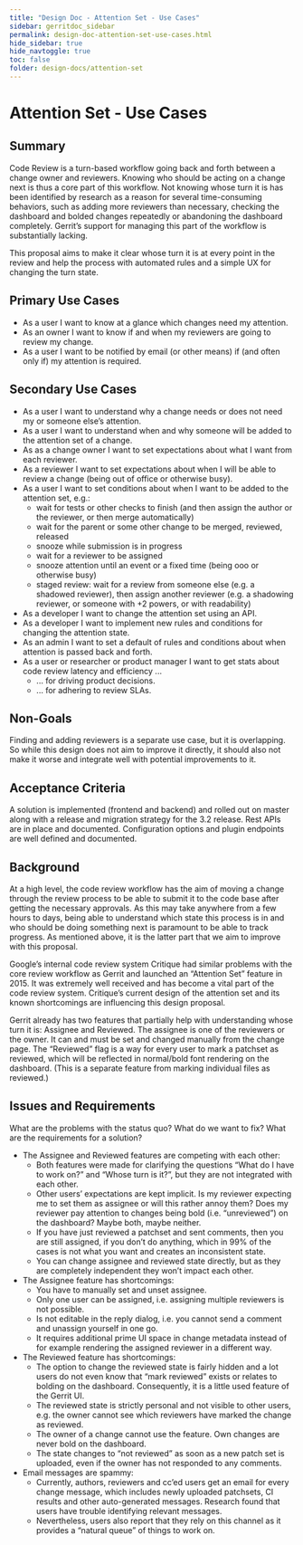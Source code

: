 ```yaml
---
title: "Design Doc - Attention Set - Use Cases"
sidebar: gerritdoc_sidebar
permalink: design-doc-attention-set-use-cases.html
hide_sidebar: true
hide_navtoggle: true
toc: false
folder: design-docs/attention-set
---
```


# Attention Set - Use Cases

## <a id="summary">Summary

Code Review is a turn-based workflow going back and forth between a change owner and reviewers.
Knowing who should be acting on a change next is thus a core part of this workflow. Not knowing
whose turn it is has been identified by research as a reason for several time-consuming behaviors,
such as adding more reviewers than necessary, checking the dashboard and bolded changes repeatedly
or abandoning the dashboard completely. Gerrit’s support for managing this part of the workflow is
substantially lacking.

This proposal aims to make it clear whose turn it is at every point in the review and help the
process with automated rules and a simple UX for changing the turn state.

## <a id="primary">Primary Use Cases

*   As a user I want to know at a glance which changes need my attention.
*   As an owner I want to know if and when my reviewers are going to review my change.
*   As a user I want to be notified by email (or other means) if (and often only if) my attention is
    required.

## <a id="secondary">Secondary Use Cases

*   As a user I want to understand why a change needs or does not need my or someone else’s
    attention.
*   As a user I want to understand when and why someone will be added to the attention set of a
    change.
*   As as a change owner I want to set expectations about what I want from each reviewer.
*   As a reviewer I want to set expectations about when I will be able to review a change (being out
    of office or otherwise busy).
*   As a user I want to set conditions about when I want to be added to the attention set, e.g.:
    *   wait for tests or other checks to finish (and then assign the author or the reviewer, or
        then merge automatically)
    *   wait for the parent or some other change to be merged, reviewed, released
    *   snooze while submission is in progress
    *   wait for a reviewer to be assigned
    *   snooze attention until an event or a fixed time (being ooo or otherwise busy)
    *   staged review: wait for a review from someone else (e.g. a shadowed reviewer), then assign
        another reviewer (e.g. a shadowing reviewer, or someone with +2 powers, or with readability)
*   As a developer I want to change the attention set using an API.
*   As a developer I want to implement new rules and conditions for changing the attention state.
*   As an admin I want to set a default of rules and conditions about when attention is passed back
    and forth.
*   As a user or researcher or product manager I want to get stats about code review latency and
    efficiency ...
    *   ... for driving product decisions.
    *   ... for adhering to review SLAs.

## <a id="non-goals">Non-Goals

Finding and adding reviewers is a separate use case, but it is overlapping. So while this design
does not aim to improve it directly, it should also not make it worse and integrate well with
potential improvements to it.

## <a id="acceptance">Acceptance Criteria

A solution is implemented (frontend and backend) and rolled out on master along with a release and
migration strategy for the 3.2 release. Rest APIs are in place and documented. Configuration options
and plugin endpoints are well defined and documented.

## <a id="background">Background

At a high level, the code review workflow has the aim of moving a change through the review process
to be able to submit it to the code base after getting the necessary approvals. As this may take
anywhere from a few hours to days, being able to understand which state this process is in and who
should be doing something next is paramount to be able to track progress. As mentioned above, it is
the latter part that we aim to improve with this proposal.

Google’s internal code review system Critique had similar problems with the core review workflow as
Gerrit and launched an “Attention Set” feature in 2015. It was extremely well received and has
become a vital part of the code review system. Critique’s current design of the attention set and
its known shortcomings are influencing this design proposal.

Gerrit already has two features that partially help with understanding whose turn it is: Assignee
and Reviewed. The assignee is one of the reviewers or the owner. It can and must be set and changed
manually from the change page. The “Reviewed” flag is a way for every user to mark a patchset as
reviewed, which will be reflected in normal/bold font rendering on the dashboard. (This is a
separate feature from marking individual files as reviewed.)

## <a id="issues">Issues and Requirements

What are the problems with the status quo? What do we want to fix? What are the requirements for a
solution?

*   The Assignee and Reviewed features are competing with each other:
    *   Both features were made for clarifying the questions “What do I have to work on?” and “Whose
        turn is it?”, but they are not integrated with each other.
    *   Other users’ expectations are kept implicit. Is my reviewer expecting me to set them as
        assignee or will this rather annoy them? Does my reviewer pay attention to changes being
        bold (i.e. “unreviewed”) on the dashboard? Maybe both, maybe neither.
    *   If you have just reviewed a patchset and sent comments, then you are still assigned, if you
        don’t do anything, which in 99% of the cases is not what you want and creates an
        inconsistent state.
    *   You can change assignee and reviewed state directly, but as they are completely independent
        they won’t impact each other.
*   The Assignee feature has shortcomings:
    *   You have to manually set and unset assignee.
    *   Only one user can be assigned, i.e. assigning multiple reviewers is not possible.
    *   Is not editable in the reply dialog, i.e. you cannot send a comment and unassign yourself in
        one go.
    *   It requires additional prime UI space in change metadata instead of for example rendering
        the assigned reviewer in a different way.
*   The Reviewed feature has shortcomings:
    *   The option to change the reviewed state is fairly hidden and a lot users do not even know
        that “mark reviewed” exists or relates to bolding on the dashboard. Consequently, it is a
        little used feature of the Gerrit UI.
    *   The reviewed state is strictly personal and not visible to other users, e.g. the owner
        cannot see which reviewers have marked the change as reviewed.
    *   The owner of a change cannot use the feature. Own changes are never bold on the dashboard.
    *   The state changes to “not reviewed” as soon as a new patch set is uploaded, even if the
        owner has not responded to any comments.
*   Email messages are spammy:
    *   Currently, authors, reviewers and cc’ed users get an email for every change message, which
        includes newly uploaded patchsets, CI results and other auto-generated messages. Research
        found that users have trouble identifying relevant messages.
    *   Nevertheless, users also report that they rely on this channel as it provides a “natural
        queue” of things to work on.
